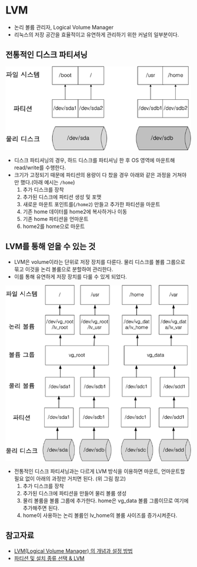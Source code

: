 # LVM

- 논리 볼륨 관리자, Logical Volume Manager
- 리눅스의 저장 공간을 효율적이고 유연하게 관리하기 위한 커널의 일부분이다.

## 전통적인 디스크 파티셔닝

<img src="img/lvm1.png">

- 디스크 파티셔닝의 경우, 하드 디스크를 파티셔닝 한 후 OS 영역에 마운트해 read/write를 수행한다. 
- 크기가 고정되기 때문에 파티션의 용량이 다 찼을 경우 아래와 같은 과정을 거쳐야만 했다.(아래 예시는 `/home`)
  1. 추가 디스크를 장착
  2. 추가된 디스크에 파티션 생성 및 포맷
  3. 새로운 마운트 포인트를(`/home2`) 만들고 추가한 파티션을 마운트
  4. 기존 home 데이터를 home2에 복사하거나 이동
  5. 기존 home 파티션을 언마운트
  6. home2를 home으로 마운트


## LVM를 통해 얻을 수 있는 것

- LVM은 volume이라는 단위로 저장 장치를 다룬다. 물리 디스크를 볼륨 그룹으로 묶고 이것을 논리 볼륨으로 분할하여 관리한다.
- 이를 통해 유연하게 저장 장치를 다룰 수 있게 되었다.

<img src="img/lvm2.png">

- 전통적인 디스크 파티셔닝과는 다르게 LVM 방식을 이용하면 마운트, 언마운트할 필요 없이 아래의 과정만 거치면 된다. (위 그림 참고)
  1. 추가 디스크를 장착
  2. 추가된 디스크에 파티션을 만들어 물리 볼륨 생성
  3. 물리 볼륨을 볼륨 그룹에 추가한다. home은 vg_data 볼륨 그룹이므로 여기에 추가해주면 된다.
  4. home이 사용하는 논리 볼륨인 lv_home의 볼륨 사이즈를 증가시켜준다.

## 참고자료

- [LVM(Logical Volume Manager) 의 개념과 설정 방법](https://greencloud33.tistory.com/41)
- [파티션 및 설치 종류 선택 & LVM](https://www.lesstif.com/1stb/lvm-20775667.html)